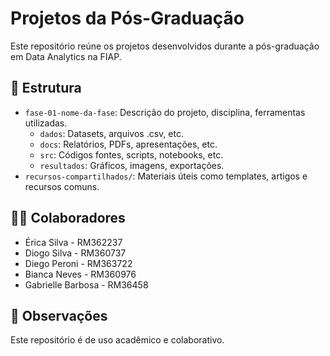 # Projetos da Pós-Graduação

Este repositório reúne os projetos desenvolvidos durante a pós-graduação em Data Analytics na FIAP.

## 📁 Estrutura

- `fase-01-nome-da-fase`: Descrição do projeto, disciplina, ferramentas utilizadas.
   - `dados`: Datasets, arquivos .csv, etc.
   - `docs`: Relatórios, PDFs, apresentações, etc.
   - `src`: Códigos fontes, scripts, notebooks, etc.
   - `resultados`: Gráficos, imagens, exportações.
- `recursos-compartilhados/`: Materiais úteis como templates, artigos e recursos comuns.

## 👨‍💻 Colaboradores

- Érica Silva - RM362237
- Diogo Silva - RM360737
- Diego Peroni - RM363722
- Bianca Neves - RM360976
- Gabrielle Barbosa - RM36458

## 📌 Observações

Este repositório é de uso acadêmico e colaborativo.

